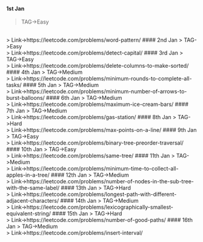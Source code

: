 #### 1st Jan
> TAG->Easy
<br>
> Link->https://leetcode.com/problems/word-pattern/
#### 2nd Jan
> TAG->Easy
<br>
> Link->https://leetcode.com/problems/detect-capital/
#### 3rd Jan
> TAG->Easy
<br>
> Link->https://leetcode.com/problems/delete-columns-to-make-sorted/
#### 4th Jan
> TAG->Medium
<br>
> Link->https://leetcode.com/problems/minimum-rounds-to-complete-all-tasks/
#### 5th Jan
> TAG->Medium
<br>
> Link->https://leetcode.com/problems/minimum-number-of-arrows-to-burst-balloons/
#### 6th Jan
> TAG->Medium
<br>
> Link->https://leetcode.com/problems/maximum-ice-cream-bars/
#### 7th Jan
> TAG->Medium
<br>
> Link->https://leetcode.com/problems/gas-station/
#### 8th Jan
> TAG->Hard
<br>
> Link->https://leetcode.com/problems/max-points-on-a-line/
#### 9th Jan
> TAG->Easy
<br>
> Link->https://leetcode.com/problems/binary-tree-preorder-traversal/
#### 10th Jan
> TAG->Easy
<br>
> Link->https://leetcode.com/problems/same-tree/
#### 11th Jan
> TAG->Medium
<br>
> Link->https://leetcode.com/problems/minimum-time-to-collect-all-apples-in-a-tree/
#### 12th Jan
> TAG->Medium
<br>
> Link->https://leetcode.com/problems/number-of-nodes-in-the-sub-tree-with-the-same-label/
#### 13th Jan
> TAG->Hard
<br>
> Link->https://leetcode.com/problems/longest-path-with-different-adjacent-characters/
#### 14th Jan
> TAG->Medium
<br>
> Link->https://leetcode.com/problems/lexicographically-smallest-equivalent-string/
#### 15th Jan
> TAG->Hard
<br>
> Link->https://leetcode.com/problems/number-of-good-paths/
#### 16th Jan
> TAG->Medium
<br>
> Link->https://leetcode.com/problems/insert-interval/